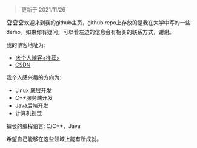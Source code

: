 > 更新于 2021/11/26

:trophy::trophy::trophy:欢迎来到我的github主页，github repo上存放的是我在大学中写的一些demo，如果你有疑问，可以看左边的信息会有相关的联系方式，谢谢。

我的博客地址为: 
- [:sunny:个人博客<推荐>](https://blog.dreamforme.top/) 
- [CSDN](https://blog.csdn.net/weixin_42792088)

我个人感兴趣的方向为: 
- Linux 底层开发
- C++服务端开发
- Java后端开发
- 计算机视觉

擅长的编程语言: C/C++、Java

希望自己能够在这些领域上能有所成就。
